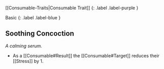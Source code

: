 
[[Consumable-Traits|Consumable Trait]]
{: .label .label-purple }

Basic
{: .label .label-blue }

## Soothing Concoction
*A calming serum.*
* As a [[Consumable#Result]] the [[Consumable#Target]] reduces their [[Stress]] by 1.

